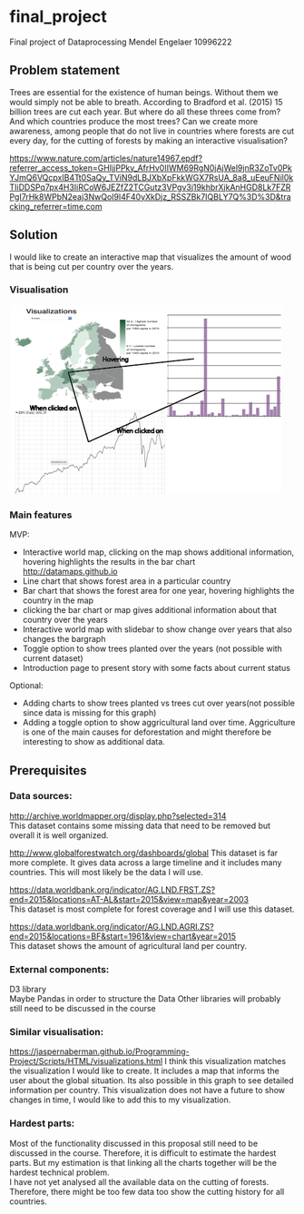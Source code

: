 # final_project
Final project of Dataprocessing
Mendel Engelaer 10996222

## Problem statement
Trees are essential for the existence of human beings. Without them we would
simply not be able to breath. According to Bradford et al. (2015) 15 billion
trees are cut each year. But where do all these threes come from? And which
countries produce the most trees? Can we create more awareness, among people that
do not live in countries where forests are cut every day, for the cutting of
forests by making an interactive visualisation?

https://www.nature.com/articles/nature14967.epdf?referrer_access_token=GHIjjPPky_AfrHv0IIWM69RgN0jAjWel9jnR3ZoTv0PkYJmQ6VQcpxIB4Tt0SaQy_TViN9dLBJXbXpFkkWGX7RsUA_8a8_uEeuFNil0kTIiDDSPq7px4H3IiRCoW6JEZfZ2TCGutz3VPgv3j19khbrXjkAnHGD8Lk7FZRPgI7rHk8WPbN2eaj3NwQoI9l4F40yXkDjz_RSSZBk7IQBLY7Q%3D%3D&tracking_referrer=time.com

## Solution
I would like to create an interactive map that visualizes the amount of wood
that is being cut per country over the years.

### Visualisation
![alt text](https://github.com/Mensel123/final_project/blob/master/doc/voorbeeld.png)
### Main features
MVP:
* Interactive world map, clicking on the map shows additional information,
hovering highlights the results in the bar chart  
http://datamaps.github.io
* Line chart that shows forest area in a particular country
* Bar chart that shows the forest area for one year,
hovering highlights the country in the map
* clicking the bar chart or map gives additional information about that country
over the years
* Interactive world map with slidebar to show change over years that also changes
  the bargraph
* Toggle option to show trees planted over the years (not possible with current
  dataset)
* Introduction page to present story with some facts about current status

Optional:  
* Adding charts to show trees planted vs trees cut over years(not possible since
  data is missing for this graph)
* Adding a toggle option to show aggricultural land over time. Aggriculture is
  one of the main causes for deforestation and might therefore be interesting to
  show as additional data.

## Prerequisites
### Data sources:
http://archive.worldmapper.org/display.php?selected=314  
This dataset contains some missing data that need to be removed but overall
it is well organized.

http://www.globalforestwatch.org/dashboards/global
This dataset is far more complete. It gives data across a large timeline and
it includes many countries. This will most likely be the data I will use.

https://data.worldbank.org/indicator/AG.LND.FRST.ZS?end=2015&locations=AT-AL&start=2015&view=map&year=2003  
This dataset is most complete for forest coverage and I will use this dataset.

https://data.worldbank.org/indicator/AG.LND.AGRI.ZS?end=2015&locations=BF&start=1961&view=chart&year=2015  
This dataset shows the amount of agricultural land per country.

### External components:
D3 library  
Maybe Pandas in order to structure the Data
Other libraries will probably still need to be discussed in the course

### Similar visualisation:
https://jaspernaberman.github.io/Programming-Project/Scripts/HTML/visualizations.html
I think this visualization matches the visualization I would like to create.
It includes a map that informs the user about the global situation. Its also
possible in this graph to see detailed information per country. This
visualization does not have a future to show changes in time, I would like to
add this to my visualization.

### Hardest parts:
Most of the functionality discussed in this proposal still need to be discussed
in the course. Therefore, it is difficult to estimate the hardest parts.
But my estimation is that linking all the charts together will be the hardest
technical problem.  
I have not yet analysed all the available data on the cutting of forests.
Therefore, there might be too few data too show the cutting history for all
countries.
